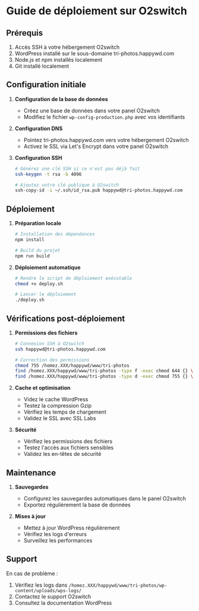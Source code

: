 # Guide de déploiement sur O2switch

## Prérequis

1. Accès SSH à votre hébergement O2switch
2. WordPress installé sur le sous-domaine tri-photos.happywd.com
3. Node.js et npm installés localement
4. Git installé localement

## Configuration initiale

1. **Configuration de la base de données**
   - Créez une base de données dans votre panel O2switch
   - Modifiez le fichier `wp-config-production.php` avec vos identifiants

2. **Configuration DNS**
   - Pointez tri-photos.happywd.com vers votre hébergement O2switch
   - Activez le SSL via Let's Encrypt dans votre panel O2switch

3. **Configuration SSH**
   ```bash
   # Générez une clé SSH si ce n'est pas déjà fait
   ssh-keygen -t rsa -b 4096
   
   # Ajoutez votre clé publique à O2switch
   ssh-copy-id -i ~/.ssh/id_rsa.pub happywd@tri-photos.happywd.com
   ```

## Déploiement

1. **Préparation locale**
   ```bash
   # Installation des dépendances
   npm install
   
   # Build du projet
   npm run build
   ```

2. **Déploiement automatique**
   ```bash
   # Rendre le script de déploiement exécutable
   chmod +x deploy.sh
   
   # Lancer le déploiement
   ./deploy.sh
   ```

## Vérifications post-déploiement

1. **Permissions des fichiers**
   ```bash
   # Connexion SSH à O2switch
   ssh happywd@tri-photos.happywd.com
   
   # Correction des permissions
   chmod 755 /homez.XXX/happywd/www/tri-photos
   find /homez.XXX/happywd/www/tri-photos -type f -exec chmod 644 {} \;
   find /homez.XXX/happywd/www/tri-photos -type d -exec chmod 755 {} \;
   ```

2. **Cache et optimisation**
   - Videz le cache WordPress
   - Testez la compression Gzip
   - Vérifiez les temps de chargement
   - Validez le SSL avec SSL Labs

3. **Sécurité**
   - Vérifiez les permissions des fichiers
   - Testez l'accès aux fichiers sensibles
   - Validez les en-têtes de sécurité

## Maintenance

1. **Sauvegardes**
   - Configurez les sauvegardes automatiques dans le panel O2switch
   - Exportez régulièrement la base de données

2. **Mises à jour**
   - Mettez à jour WordPress régulièrement
   - Vérifiez les logs d'erreurs
   - Surveillez les performances

## Support

En cas de problème :
1. Vérifiez les logs dans `/homez.XXX/happywd/www/tri-photos/wp-content/uploads/wps-logs/`
2. Contactez le support O2switch
3. Consultez la documentation WordPress
